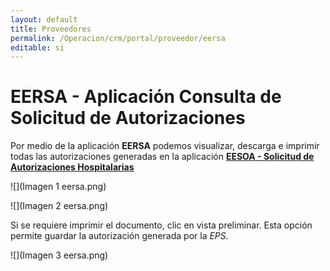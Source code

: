 ```yaml
---
layout: default
title: Proveedores
permalink: /Operacion/crm/portal/proveedor/eersa
editable: si
---
```


# EERSA - Aplicación Consulta de Solicitud de Autorizaciones

Por medio de la aplicación **EERSA** podemos visualizar, descarga e imprimir todas las autorizaciones generadas en la aplicación [**EESOA - Solicitud de Autorizaciones Hospitalarias**](http://docs.oasiscom.com/Operacion/crm/portal/proveedor/eesoa)

![](Imagen 1 eersa.png)

![](Imagen 2 eersa.png)

Si se requiere imprimir el documento, clic en vista preliminar. Esta opción permite guardar la autorización generada por la *EPS.* 

![](Imagen 3 eersa.png)



